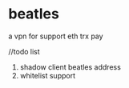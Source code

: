# beatles
a vpn for support eth trx pay  



//todo list  
1. shadow client beatles address  
2. whitelist support  
